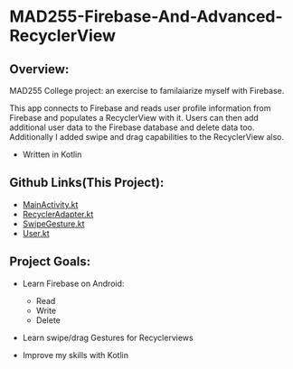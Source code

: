 # MAD255-Firebase-And-Advanced-RecyclerView
## Overview:
MAD255 College project: an exercise to familaiarize myself with Firebase.

This app connects to Firebase and reads user profile information from Firebase and populates a RecyclerView with it. Users can then add additional user data to the Firebase database and delete data too.
Additionally I added swipe and drag capabilities to the RecyclerView also.
  * Written in Kotlin

## Github Links(This Project):
* [MainActivity.kt](https://github.com/JMiller7334/MAD255-Firebase-And-Advanced-RecyclerView/blob/master/app/src/main/java/com/example/mad255_firebase/MainActivity.kt)
* [RecyclerAdapter.kt](https://github.com/JMiller7334/MAD255-Firebase-And-Advanced-RecyclerView/blob/master/app/src/main/java/com/example/mad255_firebase/classes/RecyclerAdapter.kt)
* [SwipeGesture.kt](https://github.com/JMiller7334/MAD255-Firebase-And-Advanced-RecyclerView/blob/master/app/src/main/java/com/example/mad255_firebase/classes/RecyclerAdapter.kt)
* [User.kt](https://github.com/JMiller7334/MAD255-Firebase-And-Advanced-RecyclerView/blob/master/app/src/main/java/com/example/mad255_firebase/classes/User.kt)

## Project Goals:
* Learn Firebase on Android:
  * Read
  * Write
  * Delete
    
* Learn swipe/drag Gestures for Recyclerviews
* Improve my skills with Kotlin
